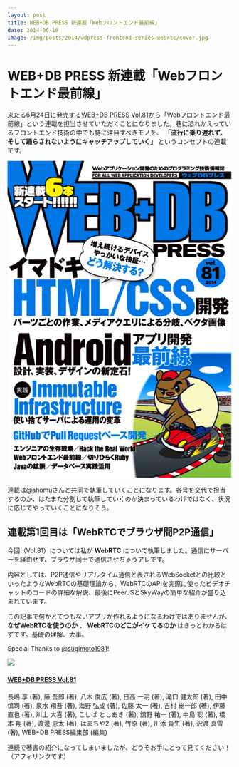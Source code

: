 ```yaml
---
layout: post
title: WEB+DB PRESS 新連載「Webフロントエンド最前線」
date: 2014-06-19
image: /img/posts/2014/wdpress-frontend-series-webrtc/cover.jpg
---
```


# WEB+DB PRESS 新連載「Webフロントエンド最前線」

来たる6月24日に発売する[WEB+DB PRESS Vol.81](http://www.amazon.co.jp/gp/product/4774165069/)から「Webフロントエンド最前線」という連載を担当させていただくことになりました。巷に溢れかえっているフロントエンド技術の中でも特に注目すべきモノを、 **「流行に乗り遅れず、そして踊らされないようにキャッチアップしていく」** というコンセプトの連載です。

![](/img/posts/2014/wdpress-frontend-series-webrtc/cover.jpg)

連載は[@ahomu](http://twitter.com/ahomu)さんと共同で執筆していくことになります。各号を交代で担当するのか、はたまた分割して執筆していくのか決まっているわけではなく、状況に応じてやっていくことになりそう。

## 連載第1回目は「WebRTCでブラウザ間P2P通信」

今回（Vol.81）については私が **WebRTC** について執筆しました。通信にサーバーを経由せず、ブラウザ同士で通信させちゃうアレです。

内容としては、P2P通信やリアルタイム通信と表されるWebSocketとの比較といったようなWebRTCの基礎理論から、WebRTCのAPIを実際に使ったビデオチャットのコードの詳細な解説、最後にPeerJSとSkyWayの簡単な紹介が盛り込まれています。

この記事で何かとてつもないアプリが作れるようになるわけではありませんが、 **なぜWebRTCを使うのか** 、 **WebRTCのどこがイケてるのか** はきっとわかるはずです。基礎の理解、大事。

Special Thanks to [@sugimoto1981](http://twitter.com/sugimoto1981)!

<div class="Media Media--affiliate">
  <img class="Media__Figure" src="https://images-na.ssl-images-amazon.com/images/I/61CJ%2BwUVNpL._SX353_BO1,204,203,200_.jpg">
  <div class="Media__Body">
    <a href="https://www.amazon.co.jp/dp/4774165069/?tag=1000ch-22" target="_blank">
      <h4 class="Media__Title">WEB+DB PRESS Vol.81</h4>
    </a>
    <p>長嶋 享 (著), 藤 吾郎  (著), 八木 俊広 (著), 日高 一明 (著), 滝口 健太郎 (著), 田中 慎司  (著), 泉水 翔吾  (著), 海野 弘成  (著), 佐藤 太一 (著), 吉村 総一郎 (著), 伊藤 直也 (著), 川上 大喜 (著), こしば としあき (著), 舘野 祐一 (著), 中島 聡 (著), 橋本 翔 (著), 渡邊 恵太 (著), はまちや2 (著), 竹原 (著), 川添 貴生 (著), 沢渡 真雪 (著), WEB+DB PRESS編集部 (編集)</p>
  </div>
</div>

連続で著書の紹介になってしまいましたが、どうぞお手にとって見てください！（アフィリンクです）
